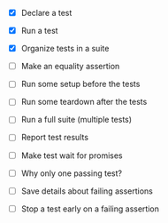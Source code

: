 * [x] Declare a test 
* [x] Run a test 
* [x] Organize tests in a suite
* [ ] Make an equality assertion                    
* [ ] Run some setup before the tests               
* [ ] Run some teardown after the tests             
* [ ] Run a full suite (multiple tests)             
* [ ] Report test results
* [ ] Make test wait for promises

* [ ] Why only one passing test?
* [ ] Save details about failing assertions
* [ ] Stop a test early on a failing assertion
